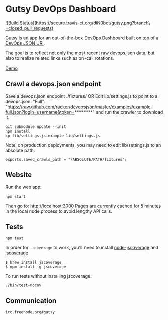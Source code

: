 # Gutsy DevOps Dashboard

[![Build Status](https://secure.travis-ci.org/diN0bot/gutsy.png?branch\
=closed_pull_requests)](http://travis-ci.org/diN0bot/gutsy)

Gutsy is an app for an out-of-the-box DevOps Dashboard built on top of a
[DevOps JSON URI](/racker/devopsjson).

The goal is to reflect not only the most recent raw devops.json data,
but also to realize related links such as on-call rotations.

[Demo](http://gutsy.nodejitsu.com/)

## Crawl a devops.json endpoint

Save a devops.json endpoint ./fixtures/
OR
Edit lib/settings.js to point to a devops.json:
"Full": "https://raw.github.com/racker/devopsjson/master/examples/example-full.json?login=username&token=********" and run the crawler to download it.

```
git submodule update --init
npm install
cp lib/settings.js.example lib/settings.js
```

Note: on production deployments, you may need to edit lib/settings.js to an absolute path:

```
exports.saved_crawls_path = "/ABSOLUTE/PATH/fixtures";
```

## Website

Run the web app:

```
npm start
```

Then go to: [http://localhost:3000](http://localhost:3000)
Pages are currently cached for 5 minutes in the local node process to avoid lengthy API calls.

## Tests

```
npm test
```

In order for `--coverage` to work, you'll need to install [node-jscoverage](https://github.com/visionmedia/node-jscoverage)
and [jscoverage](http://siliconforks.com/jscoverage/)

```
$ brew install jscoverage
$ npm install -g jscoverage
```

To run tests without installing jscoverage:

```
./bin/test-nocov
```

## Communication

```
irc.freenode.org#gutsy

